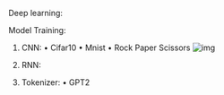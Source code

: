 Deep learning:

  Model Training:
1.	CNN:
•	Cifar10
•	Mnist
•	Rock Paper Scissors
![img](https://github.com/rasoulcarrera/DeepLearning/assets/3247015/acf57c24-f8a9-4a19-b6da-d91bab9da687)


3.	RNN:


4.	Tokenizer:
•	GPT2
